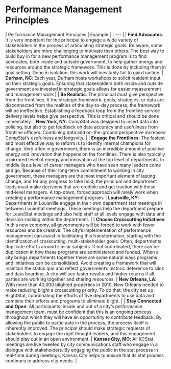 # Performance Management Principles


| Performance Management Principles | Example |
| --- |
| **Find Advocates**: It is very important for the principal to engage a wide variety of stakeholders in the process of articulating strategic goals. Be aware, some stakeholders are more challenging to motivate than others. The best way to build buy in for a new performance management program is to find advocates, both inside and outside government, to help gather energy and resources around the strategic framework. This is done by including them in goal setting. Done in isolation, this work will inevitably fail to gain traction. | **Durham, NC**: Each year, Durham hosts workshops to solicit resident input on their strategic goals. Ensuring that stakeholders both inside and outside government are invested in strategic goals allows for easier measurement and management work |
| **Be Realistic**: The principal must give perspective from the frontlines. If the strategic framework, goals, strategies, or data are disconnected from the realities of the day-to-day process, the framework will be ineffective. Establishing a feedback loop from the frontline service delivery levels helps give perspective. This is critical and should be done immediately. | **New York, NY**: CompStat was designed to insert data into policing, but also to get feedback on data accuracy and usefulness from frontline officers. Combining data and on-the-ground perspective increased CompStat’s usefulness and longevity. |
| **Engage the Frontlines**: The fastest and most effective way to reform is to identify internal champions for change. Very often in government, there is an incredible amount of positive energy and innovation that happens on the frontlines. There is also typically a mirrored level of energy and innovation at the top level of departments. In middle lies a level of career managers who have seen many leaders come and go. Because of their long-term commitment to working in city government, these managers are the most important element of lasting change, and for any progress to take hold, the principal and department leads must make decisions that are credible and get traction with these mid-level managers. A top-down, forced approach will rarely work when creating a performance management program. | **Louisville, KY**: Departments in Louisville engage in their own department stat meetings in between LouieStat meetings. These meetings help the department prepare for LouieStat meetings and also help staff at all levels engage with data and decision-making within the department. |
| **Choose Crosscutting Initiatives**: In this new economy, all governments will be forced to work with fewer resources and be creative. The city’s implementation of performance management can assist in facilitating this transformation, starting with the identification of crosscutting, multi-stakeholder goals. Often, departments duplicate efforts around similar subjects. If not coordinated, there can be duplication in how these programs are administered and funded. When a city brings departments together there are some natural ways programs and initiatives can be consolidated. Avoid creating a framework that will maintain the status quo and reflect government’s historic deference to silos and data hoarding. A city will see faster results and higher returns if all parties are working together and sharing resources. | **New Orleans, LA**: With more than 40,000 blighted properties in 2010, New Orleans needed to make reducing blight a crosscutting priority. To do that, the city set up BlightStat, coordinating the efforts of five departments to use data and combine their efforts and programs to eliminate blight. |
| **Stay Connected and Open**: All participants, inside and out of a city’s performance management team, must be confident that this is an ongoing process throughout which they will have an opportunity to contribute feedback. By allowing the public to participate in the process, the process itself is inherently improved. The principal should make strategic requests of stakeholders to engage the right thought leaders, and this engagement should play out in an open environment. | **Kansas City, MO**: All KCStat meetings are live tweeted by city communications staff who engage in a dialogue with stakeholders. By engaging the public in the stat process in real-time during meetings, Kansas City helps to ensure that its stat process continues to address city needs. | 
